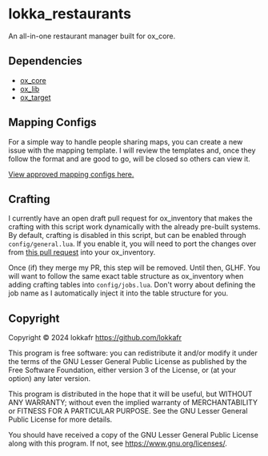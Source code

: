 # lokka_restaurants
An all-in-one restaurant manager built for ox_core.
## Dependencies
- [ox_core](https://github.com/overextended/ox_core/)
- [ox_lib](https://github.com/overextended/ox_lib/)
- [ox_target](https://github.com/overextended/ox_target/)
## Mapping Configs
For a simple way to handle people sharing maps, you can create a new issue with the mapping template. I will review the templates and, once they follow the format and are good to go, will be closed so others can view it.

[View approved mapping configs here.](https://github.com/lokkafr/lokka_restaurants/issues?q=is%3Aissue+is%3Aclosed+label%3Amap)
## Crafting
I currently have an open draft pull request for ox_inventory that makes the crafting with this script work dynamically with the already pre-built systems. By default, crafting is disabled in this script, but can be enabled through `config/general.lua`. If you enable it, you will need to port the changes over from [this pull request](https://github.com/overextended/ox_inventory/pull/1830) into your ox_inventory.

Once (if) they merge my PR, this step will be removed. Until then, GLHF. You will want to follow the same exact table structure as ox_inventory when adding crafting tables into `config/jobs.lua`. Don't worry about defining the job name as I automatically inject it into the table structure for you.
## Copyright
Copyright © 2024 lokkafr https://github.com/lokkafr

This program is free software: you can redistribute it and/or modify it under the terms of the GNU Lesser General Public License as published by the Free Software Foundation, either version 3 of the License, or (at your option) any later version.

This program is distributed in the hope that it will be useful, but WITHOUT ANY WARRANTY; without even the implied warranty of MERCHANTABILITY or FITNESS FOR A PARTICULAR PURPOSE. See the GNU Lesser General Public License for more details.

You should have received a copy of the GNU Lesser General Public License along with this program. If not, see https://www.gnu.org/licenses/.